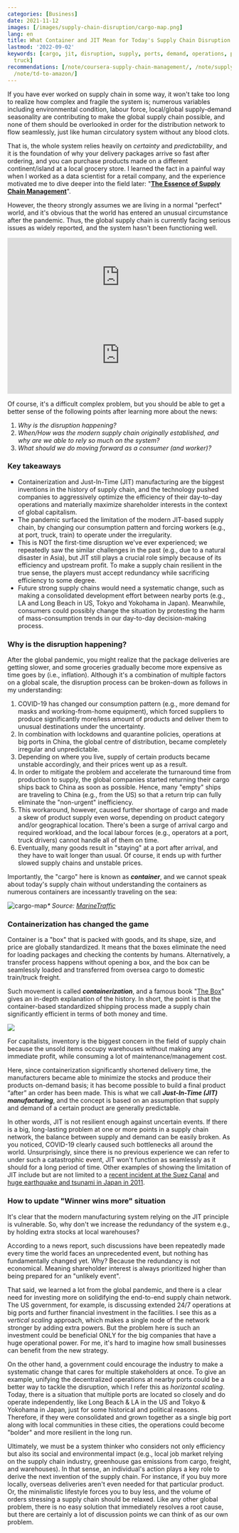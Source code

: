 ```yaml
---
categories: [Business]
date: 2021-11-12
images: [/images/supply-chain-disruption/cargo-map.png]
lang: en
title: What Container and JIT Mean for Today's Supply Chain Disruption
lastmod: '2022-09-02'
keywords: [cargo, jit, disruption, supply, ports, demand, operations, port, warehouses,
  truck]
recommendations: [/note/coursera-supply-chain-management/, /note/supply-chain-analytics/,
  /note/td-to-amazon/]
---
```

 
If you have ever worked on supply chain in some way, it won't take too long to realize how complex and fragile the system is; numerous variables including environmental condition, labour force, local/global supply-demand seasonality are contributing to make the global supply chain possible, and none of them should be overlooked in order for the distribution network to flow seamlessly, just like human circulatory system without any blood clots.
 
That is, the whole system relies heavily on *certainty* and *predictability*, and it is the foundation of why your delivery packages arrive so fast after ordering, and you can purchase products made on a different continent/island at a local grocery store. I learned the fact in a painful way when I worked as a data scientist for a retail company, and the experience motivated me to dive deeper into the field later: "[**The Essence of Supply Chain Management**](/note/coursera-supply-chain-management/)".
 
However, the theory strongly assumes we are living in a normal "perfect" world, and it's obvious that the world has entered an unusual circumstance after the pandemic. Thus, the global supply chain is currently facing serious issues as widely reported, and the system hasn't been functioning well.
 
<iframe allow="autoplay *; encrypted-media *; fullscreen *" frameborder="0" height="175" style="width:100%;max-width:660px;overflow:hidden;background:transparent;" sandbox="allow-forms allow-popups allow-same-origin allow-scripts allow-storage-access-by-user-activation allow-top-navigation-by-user-activation" src="https://embed.podcasts.apple.com/us/podcast/americas-broken-supply-chain/id1444873564?i=1000539107181"></iframe>
 
<iframe allow="autoplay *; encrypted-media *; fullscreen *" frameborder="0" height="175" style="width:100%;max-width:660px;overflow:hidden;background:transparent;" sandbox="allow-forms allow-popups allow-same-origin allow-scripts allow-storage-access-by-user-activation allow-top-navigation-by-user-activation" src="https://embed.podcasts.apple.com/us/podcast/the-great-supply-chain-disruption/id1200361736?i=1000538674354"></iframe>
 
Of course, it's a difficult complex problem, but you should be able to get a better sense of the following points after learning more about the news:
 
1. *Why is the disruption happening?*
2. *When/How was the modern supply chain originally established, and why are we able to rely so much on the system?*
3. *What should we do moving forward as a consumer (and worker)?*
 
### Key takeaways
 
- Containerization and Just-In-Time (JIT) manufacturing are the biggest inventions in the history of supply chain, and the technology pushed companies to aggressively optimize the efficiency of their day-to-day operations and materially maximize shareholder interests in the context of global capitalism.
- The pandemic surfaced the limitation of the modern JIT-based supply chain, by changing our consumption pattern and forcing workers (e.g., at port, truck, train) to operate under the irregularity.
- This is NOT the first-time disruption we've ever experienced; we repeatedly saw the similar challenges in the past (e.g., due to a natural disaster in Asia), but JIT still plays a crucial role simply because of its efficiency and upstream profit. To make a supply chain resilient in the true sense, the players must accept redundancy while sacrificing efficiency to some degree.
- Future strong supply chains would need a systematic change, such as making a consolidated development effort between nearby ports (e.g., LA and Long Beach in US, Tokyo and Yokohama in Japan). Meanwhile, consumers could possibly change the situation by protesting the harm of mass-consumption trends in our day-to-day decision-making process.
 
### Why is the disruption happening?
 
After the global pandemic, you might realize that the package deliveries are getting slower, and some groceries gradually become more expensive as time goes by (i.e., inflation). Although it's a combination of multiple factors on a global scale, the disruption process can be broken-down as follows in my understanding:
 
1. COVID-19 has changed our consumption pattern (e.g., more demand for masks and working-from-home equipment), which forced suppliers to produce significantly more/less amount of products and deliver them to unusual destinations under the uncertainty.
2. In combination with lockdowns and quarantine policies, operations at big ports in China, the global centre of distribution, became completely irregular and unpredictable.
3. Depending on where you live, supply of certain products became unstable accordingly, and their prices went up as a result.
4. In order to mitigate the problem and accelerate the turnaround time from production to supply, the global companies started returning their cargo ships back to China as soon as possible. Hence, many "empty" ships are traveling to China (e.g., from the US) so that a return trip can fully eliminate the "non-urgent" inefficiency.
5. This workaround, however, caused further shortage of cargo and made a skew of product supply even worse, depending on product category and/or geographical location. There's been a surge of arrival cargo and required workload, and the local labour forces (e.g., operators at a port, truck drivers) cannot handle all of them on time.
6. Eventually, many goods result in "staying" at a port after arrival, and they have to wait longer than usual. Of course, it ends up with further slowed supply chains and unstable prices.
 
Importantly, the "cargo" here is known as ***container***, and we cannot speak about today's supply chain without understanding the containers as numerous containers are incessantly traveling on the sea:
 
![cargo-map](/images/supply-chain-disruption/cargo-map.png)_\* Source: [MarineTraffic](https://www.marinetraffic.com/)_
 
### Containerization has changed the game
 
Container is a "box" that is packed with goods, and its shape, size, and price are globally standardized. It means that the boxes eliminate the need for loading packages and checking the contents by humans. Alternatively, a transfer process happens without opening a box, and the box can be seamlessly loaded and transferred from oversea cargo to domestic train/truck freight.
 
Such movement is called ***containerization***, and a famous book "[The Box](https://amzn.to/3n4wz1J)" gives an in-depth explanation of the history. In short, the point is that the container-based standardized shipping process made a supply chain significantly efficient in terms of both money and time.
 
<a href="https://www.amazon.co.jp/Box-Shipping-Container-Smaller-Economy/dp/0691170819?pd_rd_i=0691170819&psc=1&linkCode=li2&tag=takuti-22&linkId=b8357e20f93bfcbe94db9c43c33a7cab&language=en_US&ref_=as_li_ss_il" target="_blank"><img border="0" src="//ws-fe.amazon-adsystem.com/widgets/q?_encoding=UTF8&ASIN=0691170819&Format=_SL160_&ID=AsinImage&MarketPlace=JP&ServiceVersion=20070822&WS=1&tag=takuti-22&language=en_US" ></a><img src="https://ir-jp.amazon-adsystem.com/e/ir?t=takuti-22&language=en_US&l=li2&o=9&a=0691170819" width="1" height="1" border="0" alt="" style="border:none !important; margin:0px !important;" />
 
For capitalists, inventory is the biggest concern in the field of supply chain because the unsold items occupy warehouses without making any immediate profit, while consuming a lot of maintenance/management cost.
 
Here, since containerization significantly shortened delivery time, the manufacturers became able to minimize the stocks and produce their products on-demand basis; it has become possible to build a final product “after” an order has been made. This is what we call ***Just-In-Time (JIT) manufacturing***, and the concept is based on an assumption that supply and demand of a certain product are generally predictable.
 
In other words, JIT is not resilient enough against uncertain events. If there is a big, long-lasting problem at one or more points in a supply chain network, the balance between supply and demand can be easily broken. As you noticed, COVID-19 clearly caused such bottlenecks all around the world. Unsurprisingly, since there is no previous experience we can refer to under such a catastrophic event, JIT won't function as seamlessly as it should for a long period of time. Other examples of showing the limitation of JIT include but are not limited to a [recent incident at the Suez Canal](https://www.cnbc.com/2021/03/29/suez-canal-is-moving-but-the-supply-chain-impact-could-last-months.html) and [huge earthquake and tsunami in Japan in 2011](https://www.nytimes.com/2011/03/20/business/20supply.html).
 
### How to update "Winner wins more" situation
 
It's clear that the modern manufacturing system relying on the JIT principle is vulnerable. So, why don't we increase the redundancy of the system e.g., by holding extra stocks at local warehouses?
 
According to a news report, such discussions have been repeatedly made every time the world faces an unprecedented event, but nothing has fundamentally changed yet. Why? Because the redundancy is not economical. Meaning shareholder interest is always prioritized higher than being prepared for an "unlikely event".
 
That said, we learned a lot from the global pandemic, and there is a clear need for investing more on solidifying the end-to-end supply chain network. The US government, for example, is discussing extended 24/7 operations at big ports and further financial investment in the facilities. I see this as a *vertical scaling* approach, which makes a single node of the network stronger by adding extra powers. But the problem here is such an investment could be beneficial ONLY for the big companies that have a huge operational power. For me, it's hard to imagine how small businesses can benefit from the new strategy.
 
On the other hand, a government could encourage the industry to make a systematic change that cares for multiple stakeholders at once. To give an example, unifying the decentralized operations at nearby ports could be a better way to tackle the disruption, which I refer this as *horizontal scaling*. Today, there is a situation that multiple ports are located so closely and do operate independently, like Long Beach & LA in the US and Tokyo & Yokohama in Japan, just for some historical and political reasons. Therefore, if they were consolidated and grown together as a single big port along with local communities in these cities, the operations could become "bolder" and more resilient in the long run.
 
Ultimately, we must be a system thinker who considers not only efficiency but also its social and environmental impact (e.g., local job market relying on the supply chain industry, greenhouse gas emissions from cargo, freight, and warehouses). In that sense, an individual's action plays a key role to derive the next invention of the supply chain. For instance, if you buy more locally, overseas deliveries aren't even needed for that particular product. Or, the minimalistic lifestyle forces you to buy less, and the volume of orders stressing a supply chain should be relaxed. Like any other global problem, there is no easy solution that immediately resolves a root cause, but there are certainly a lot of discussion points we can think of as our own problem.
 